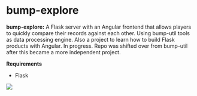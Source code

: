 # bump-explore
**bump-explore:**
A Flask server with an Angular frontend that allows players to quickly compare their records against each other. Using bump-util tools as data processing engine. Also a project to learn how to build Flask products with Angular. In progress. Repo was shifted over from bump-util after this became a more independent project. 

**Requirements**
* Flask


![](/images/bumpexplore.gif)
